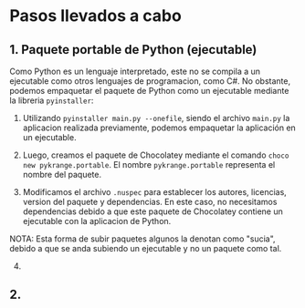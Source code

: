 # Pasos llevados a cabo
## 1. Paquete portable de Python (ejecutable)
Como Python es un lenguaje interpretado, este no se compila a un ejecutable como otros lenguajes de programacion, como C#. No obstante, podemos empaquetar el paquete de Python como un ejecutable mediante la libreria `pyinstaller`:

1. Utilizando `pyinstaller main.py --onefile`, siendo el archivo `main.py` la aplicacion realizada previamente, podemos empaquetar la aplicación en un ejecutable.

2. Luego, creamos el paquete de Chocolatey mediante el comando `choco new pykrange.portable`. El nombre `pykrange.portable` representa el nombre del paquete.

3. Modificamos el archivo `.nuspec` para establecer los autores, licencias, version del paquete y dependencias. En este caso, no necesitamos dependencias debido a que este paquete de Chocolatey contiene un ejecutable con la aplicacion de Python.

NOTA: Esta forma de subir paquetes algunos la denotan como "sucia", debido a que se anda subiendo un ejecutable y no un paquete como tal.

4. 

## 2. 